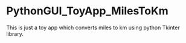 # PythonGUI_ToyApp_MilesToKm
This is just a toy app which converts miles to km using python Tkinter library. 
